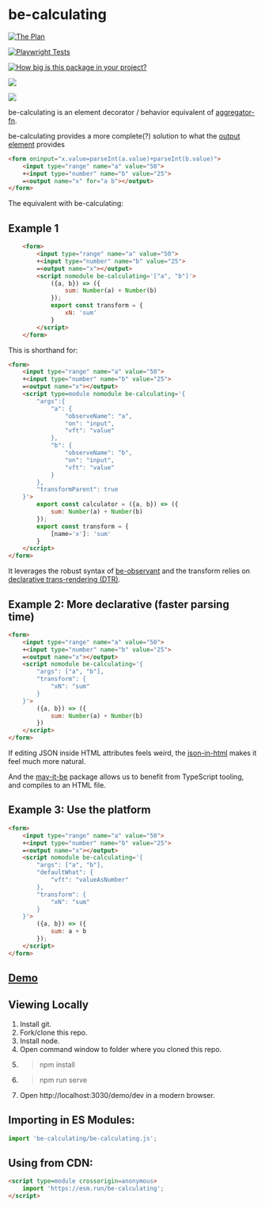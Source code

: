 # be-calculating

[![The Plan](https://www.berfrois.com/uploads/2011/06/rr3.jpg)](https://www.berfrois.com/2011/06/wile-e-coyote-pursues-road-runner/)

[![Playwright Tests](https://github.com/bahrus/be-calculating/actions/workflows/CI.yml/badge.svg?branch=baseline)](https://github.com/bahrus/be-calculating/actions/workflows/CI.yml)

[![How big is this package in your project?](https://img.shields.io/bundlephobia/minzip/be-calculating?style=for-the-badge)](https://bundlephobia.com/result?p=be-calculating)

<img src="http://img.badgesize.io/https://cdn.jsdelivr.net/npm/be-calculating?compression=gzip">

<a href="https://nodei.co/npm/be-calculating/"><img src="https://nodei.co/npm/be-calculating.png"></a>

be-calculating is an element decorator / behavior equivalent of [aggregator-fn](https://github.com/bahrus/aggregator-fn).

be-calculating provides a more complete(?) solution to what the [output element](https://developer.mozilla.org/en-US/docs/Web/HTML/Element/output) provides

```html
<form oninput="x.value=parseInt(a.value)+parseInt(b.value)">
    <input type="range" name="a" value="50">
    +<input type="number" name="b" value="25">
    =<output name="x" for="a b"></output>
</form>
```

The equivalent with be-calculating:

## Example 1

```html
    <form>
        <input type="range" name="a" value="50">
        +<input type="number" name="b" value="25">
        =<output name="x"></output>
        <script nomodule be-calculating='["a", "b"]'>
            ({a, b}) => ({
                sum: Number(a) + Number(b)
            });
            export const transform = {
                xN: 'sum'
            }
        </script>
    </form>
```

This is shorthand for:

```html
<form>
    <input type="range" name="a" value="50">
    +<input type="number" name="b" value="25">
    =<output name="x"></output>
    <script type=module nomodule be-calculating='{
        "args":{
            "a": {
                "observeName": "a",
                "on": "input",
                "vft": "value"
            },
            "b": {
                "observeName": "b",
                "on": "input",
                "vft": "value"
            }
        },
        "transformParent": true
    }'>        
        export const calculator = ({a, b}) => ({
            sum: Number(a) + Number(b)
        });
        export const transform = {
            [name='x']: 'sum'
        }
    </script>
</form>
```

It leverages the robust syntax of [be-observant](https://github.com/bahrus/be-observant) and the transform relies on [declarative trans-rendering (DTR)](https://github.com/bahrus/trans-render).

## Example 2:  More declarative (faster parsing time)

```html
<form>
    <input type="range" name="a" value="50">
    +<input type="number" name="b" value="25">
    =<output name="x"></output>
    <script nomodule be-calculating='{
        "args": ["a", "b"],
        "transform": {
            "xN": "sum"
        }
    }'>
        ({a, b}) => ({
            sum: Number(a) + Number(b)
        })
    </script>
</form>
```

If editing JSON inside HTML attributes feels weird, the [json-in-html](https://marketplace.visualstudio.com/items?itemName=andersonbruceb.json-in-html) makes it feel much more natural.

And the [may-it-be](https://github.com/bahrus/may-it-be) package allows us to benefit from TypeScript tooling, and compiles to an HTML file.

## Example 3:  Use the platform

```html
<form>
    <input type="range" name="a" value="50">
    +<input type="number" name="b" value="25">
    =<output name="x"></output>
    <script nomodule be-calculating='{
        "args": ["a", "b"],
        "defaultWhat": {
            "vft": "valueAsNumber"
        },
        "transform": {
            "xN": "sum"
        }
    }'>
        ({a, b}) => ({
            sum: a + b
        });
    </script>
</form>
```


## [Demo](https://codepen.io/bahrus/pen/NWMjxYV)

## Viewing Locally

1.  Install git.
2.  Fork/clone this repo.
3.  Install node.
4.  Open command window to folder where you cloned this repo.
5.  > npm install
6.  > npm run serve
7.  Open http://localhost:3030/demo/dev in a modern browser.

## Importing in ES Modules:

```JavaScript
import 'be-calculating/be-calculating.js';

```

## Using from CDN:

```html
<script type=module crossorigin=anonymous>
    import 'https://esm.run/be-calculating';
</script>
```